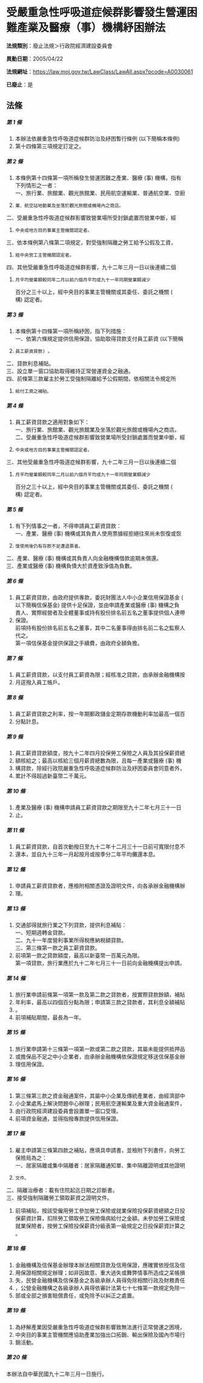 # 受嚴重急性呼吸道症候群影響發生營運困難產業及醫療（事）機構紓困辦法

**法規類別**：廢止法規＞行政院經濟建設委員會

**異動日期**：2005/04/22  

**法規網址**：https://law.moj.gov.tw/LawClass/LawAll.aspx?pcode=A0030061

**已廢止**：是



## 法條
##### 第 1 條
1. 本辦法依嚴重急性呼吸道症候群防治及紓困暫行條例 (以下簡稱本條例) 
1. 第十四條第三項規定訂定之。

##### 第 2 條
1. 本條例第十四條第一項所稱發生營運困難之產業、醫療 (事) 機構，指有  
下列情形之一者：                                                  
一、旅行業、旅館業、觀光旅館業、民用航空運輸業、普通航空業、空廚
1.     業、航空站地勤業及坐落於觀光旅館或機場內之商店。              
二、受嚴重急性呼吸道症候群影響致營業場所受封鎖處置而營業中斷，經
1.     中央或地方目的事業主管機關認定者。                            
三、依本條例第八條第二項規定，對受強制隔離之勞工給予公假及工資，
1.     經中央勞工主管機關認定者。                                    
四、其他受嚴重急性呼吸道症候群影響，九十二年三月一日以後連續二個
1.     月平均營業額較同年二月以前六個月平均或九十一年同期營業額減少  
    百分之三十以上，經中央目的事業主管機關或其委任、委託之機關 (  
    構) 認定者。

##### 第 3 條
1. 本條例第十四條第一項所稱紓困，指下列措施：                        
一、依第六條規定提供信用保證，協助取得貸款支付員工薪資 (以下簡稱
1.     員工薪資貸款) 。                                              
二、貸款利息補貼。                                                
三、設立單一窗口協助取得維持正常營運資金之融通。                  
四、前條第三款雇主於勞工受強制隔離給予公假期間，依相關法令規定所
1.     給付工資之補貼。

##### 第 4 條
1. 員工薪資貸款之適用對象如下：                                      
一、旅行業、旅館業、觀光旅館業及坐落於觀光旅館或機場內之商店。    
二、受嚴重急性呼吸道症候群影響致營業場所受封鎖處置而營業中斷，經
1.     中央或地方目的事業主管機關認定者。                            
三、其他受嚴重急性呼吸道症候群影響，九十二年三月一日以後連續二個
1.     月平均營業額較同年二月以前六個月平均或九十一年同期營業額減少  
    百分之三十以上，經中央目的事業主管機關或其委任、委託之機關 (  
    構) 認定者。

##### 第 5 條
1. 有下列情事之一者，不得申請員工薪資貸款：                          
一、產業、醫療 (事) 機構或其負責人使用票據經拒絕往來尚未恢復或恢
1.     復使用後仍有存款不足遭退票者。                                
二、產業、醫療 (事) 機構或其負責人向金融機構借款逾期未償還。      
三、產業或醫療 (事) 機構負債大於資產致淨值為負數。

##### 第 6 條
1. 員工薪資貸款，由政府提供專款，委託財團法人中小企業信用保證基金 (  
以下簡稱信保基金) 提供十足保證，並由申請產業或醫療 (事) 機構之負  
責人、實際經營者及全體董事或持有股份排名前五名之董事提供個人連帶
1. 保證。                                                            
前項持有股份排名前五名之董事，其中二名董事得由排名前二名之監察人  
代之。                                                            
第一項信保基金提供保證之手續費，由政府全額負擔。

##### 第 7 條
1. 員工薪資貸款，以支付員工薪資為限；經核准之貸款，由承辦金融機構按
1. 月逕撥入員工帳戶。

##### 第 8 條
1. 員工薪資貸款之利率，按一年期郵政儲金定期存款機動利率加最高一個百
1. 分點計息。

##### 第 9 條
1. 員工薪資貸款額度，按九十二年四月投保勞工保險之人員及其投保薪資總
1. 額核給之；最高以核給三個月薪資總數為限，且每一產業或醫療 (事) 機
1. 構貸款，除經行政院嚴重急性呼吸道症候群防治及紓困委員會同意者外，
1. 累計不得超過新臺幣二千萬元。

##### 第 10 條
1. 產業及醫療 (事) 機構申請員工薪資貸款之期限至九十二年七月三十一日
1. 止。

##### 第 11 條
1. 員工薪資貸款，自首次動撥日至九十二年十二月三十一日前可寬限付息不
1. 還本，並自九十三年一月起按月或按季分二年平均攤還本息。

##### 第 12 條
1. 申請員工薪資貸款者，應檢附相關憑證及證明文件，向各承辦金融機構辦
1. 理。

##### 第 13 條
1. 交通部得就旅行業之下列貸款，提供利息補貼：                         
一、短期週轉金貸款。                                               
二、九十一年度營利事業所得稅應納稅額貸款。                         
三、第三條第一款之員工薪資貸款。                                 
1. 前項第一款之貸款額度，最高以新臺幣一百萬元為限。                   
第一項貸款，旅行業應於九十二年七月三十一日前向金融機構提出申請。

##### 第 14 條
1. 旅行業申請前條第一項第一款及第二款之貸款者，按實際貸款餘額，補貼
1. 年利率，最高以四個百分點為限；申請第三款之貸款者，其利息全額補貼
1. 。                                                              
1. 前項補貼期間，最長為一年。

##### 第 15 條
1. 旅行業申請第十三條第一項第一款或第二款之貸款，其屬未能提供抵押品
1. 或擔保品不足之中小企業者，由承辦金融機構依保證規定移送信保基金辦
1. 理信用保證。

##### 第 16 條
1. 第三條第三款之資金融通案件，其屬中小企業及傳統產業者，由經濟部中
1. 小企業處馬上解決問題中心辦理；民用航空運輸業及重大資金融通案件，
1. 由行政院經濟建設委員會設置單一窗口受理。                        
1. 前項資金融通，並得指撥專款提供信用保證。

##### 第 17 條
1. 雇主申請第三條第四款之補貼，應填具申請書，並檢附下列書件，向勞工  
保險局為之：                                                      
一、居家隔離或集中隔離者：居家隔離通知單、集中隔離證明或其他證明
1.     文件。                                                        
二、隔離治療者：載有住院起迄日期之診斷書。                        
三、接受強制隔離勞工領取薪資之證明文件。                        
1. 前項補貼，按該受僱用勞工參加勞工保險或就業保險投保薪資總額之日投  
保薪資計算，扣除勞工領取勞工保險傷病給付之金額。未參加勞工保險或  
就業保險者，按勞工保險投保薪資分級表第一級規定之日投保薪資計算之  
。

##### 第 18 條
1. 金融機構及信保基金辦理本辦法相關貸款及信用保證，應確實依授信及信
1. 用保證相關規定辦理；如非因故意、重大過失或舞弊情事所造成之呆帳損
1. 失，民營金融機構及信保基金之各級承辦人員得免除相關行政及財務責任
1. ，公營金融機構之各級承辦人員得依審計法第七十七條第一款規定免除一
1. 部或全部之損害賠償責任，或免除予以糾正之處置。

##### 第 19 條
1. 為紓解產業因受嚴重急性呼吸道症候群影響致無法進行正常營運之困境，
1. 中央目的事業主管機關應協助產業加強出口拓銷、輸出保險及國內市場行
1. 銷活動。

##### 第 20 條
本辦法自中華民國九十二年三月一日施行。


